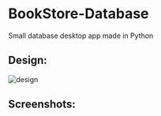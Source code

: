 # BookStore-Database

Small database desktop app made in Python

## Design:

![design](https://user-images.githubusercontent.com/24645219/44625222-19332b00-a8b9-11e8-8995-7beea2f8ac34.jpg)

## Screenshots: